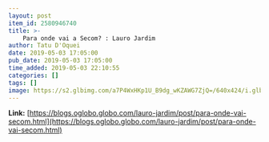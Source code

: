 ```yaml
---
layout: post
item_id: 2580946740
title: >-
    Para onde vai a Secom? : Lauro Jardim
author: Tatu D'Oquei
date: 2019-05-03 17:05:00
pub_date: 2019-05-03 17:05:00
time_added: 2019-05-03 22:10:55
categories: []
tags: []
image: https://s2.glbimg.com/a7P4WxHKp1U_B9dg_wKZAWG7ZjQ=/640x424/i.glbimg.com/og/ig/infoglobo1/f/original/2019/04/30/82356957_ri_-_rio_24-04-2019_carlos_bolsonaro_-_sessao_-_o_vereador_carlos_bolsonaro_durante_a.jpg
---
```


**Link:** [https://blogs.oglobo.globo.com/lauro-jardim/post/para-onde-vai-secom.html](https://blogs.oglobo.globo.com/lauro-jardim/post/para-onde-vai-secom.html)

